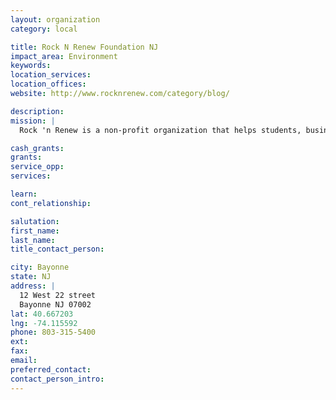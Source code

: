 ```yaml
---
layout: organization
category: local

title: Rock N Renew Foundation NJ
impact_area: Environment
keywords: 
location_services: 
location_offices: 
website: http://www.rocknrenew.com/category/blog/

description: 
mission: |
  Rock 'n Renew is a non-profit organization that helps students, businesses, activists, artists, and musicians live and act in sustainable ways. Recognizing the connection between the health of culture and the health of the planet, we use music, art and science to generate excitement about green solutions as we custom-design eco-blueprints for schools, businesses, and communities.

cash_grants: 
grants: 
service_opp: 
services: 

learn: 
cont_relationship: 

salutation: 
first_name: 
last_name: 
title_contact_person: 

city: Bayonne
state: NJ
address: |
  12 West 22 street  
  Bayonne NJ 07002
lat: 40.667203
lng: -74.115592
phone: 803-315-5400
ext: 
fax: 
email: 
preferred_contact: 
contact_person_intro: 
---
```

